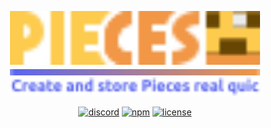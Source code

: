 <div align="center">

<img src="./img/title.svg" alt="HMUES" width="400"><br>
<img src="./img/bar.svg" width="400"><br>
<img src="./img/desc.svg" alt="Create and store pieces real quic" width="400">

[![discord](https://img.shields.io/discord/968171159776559174?color=5865F2&logo=discord&logoColor=white)](https://discord.gg/nkJCxU9STT)
[![npm](https://img.shields.io/npm/v/@hmues/pieces?color=crimson&logo=npm)](https://www.npmjs.com/package/@hmues/pieces)
[![license](https://img.shields.io/github/license/hmues/pieces)](https://github.com/hmues/pieces/blob/main/LICENSE.md)

</div>
